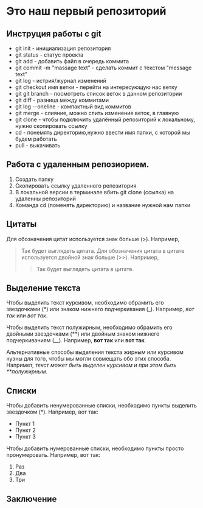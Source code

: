  # Это наш первый репозиторий 
 ## Инструция работы с git

 * git init - инициализация репозитория
 * git status - статус проекта
 * git add - добавить файл в очередь коммита
 * git commit -m "massage text" - сделать коммит с текстом "message text"
 * git log - истрия/журнал изменений
 * git checkout имя ветки - перейти на интересующую нас ветку
 * git git branch - посмотреть список веток в данном репозитории 
 * git diff - разница между коммитами
 * git log --oneline - компактный вид коммитов
 * git merge - слияние, можно слить изменение веток, в главную
 * git clone - чтобы подключить удалённый репозиторий к локальному, нужно скопировать ссылку
 * cd - понемять директорию,нужно ввести имя папки, с которой мы будем работать
 * pull - выкачивать

## Работа с удаленным репозиорием.

1. Создать папку
2. Скопировать ссылку удаленного репозитория
3. В локальной версии в терминале вбить git clone (ссылка) на удаленны репозиторий
4. Команда cd (поменять директорию) и название нужной нам папки

## Цитаты 
Для обозначения цитат используется знак больше (>). Например,
> Так будет выглядеть цитата. 
Для обозначения цитата в цитате используется двойной знак больше (>>). Например,
>> Так будет выглядеть цитата в цитате. 

## Выделение текста

Чтобы выделить текст курсивом, необходимо обрамить его звездочками (*) или знаком нижнего подчеркивания (_). Например, *вот так* или _вот так_.

Чтобы выделить текст полужирным, необходимо обрамить его двойными звездочками (**) или двойным знаком нижнего подчеркиваниям (__). Например, **вот так** или __вот так__.

Альтернативные способы выделения текста жирным или курсивом нуэны для того, чтобы мы могли совмещать обо этих способа. Напримет, _текст может быть выделен курсивом и при этом быть **полужирным_.

## Списки

Чтобы добавить ненумерованные списки, необходимо пункты выделить звездочком (*). Например, вот так:
* Пункт 1
* Пункт 2
* Пункт 3

Чтобы добавить нумерованные списки, необходимо пункты просто пронумеровать. Например, вот так:
1. Раз
2. Два
3. Три

## Заключение

 

